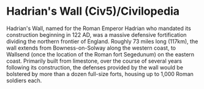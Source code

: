 # Hadrian's Wall (Civ5)/Civilopedia

Hadrian's Wall, named for the Roman Emperor Hadrian who mandated its construction beginning in 122 AD, was a massive defensive fortification dividing the northern frontier of England. Roughly 73 miles long (117km), the wall extends from Bowness-on-Solway along the western coast, to Wallsend (once the location of the Roman fort Segedunum) on the eastern coast. Primarily built from limestone, over the course of several years following its construction, the defenses provided by the wall would be bolstered by more than a dozen full-size forts, housing up to 1,000 Roman soldiers each.